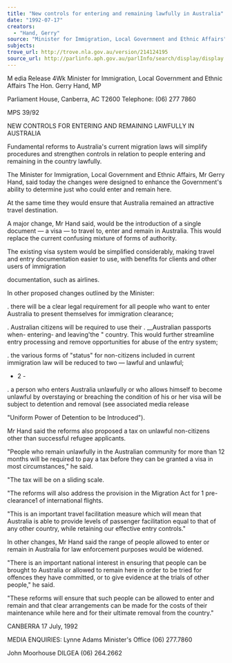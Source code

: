 ```yaml
---
title: "New controls for entering and remaining lawfully in Australia"
date: "1992-07-17"
creators:
  - "Hand, Gerry"
source: "Minister for Immigration, Local Government and Ethnic Affairs"
subjects:
trove_url: http://trove.nla.gov.au/version/214124195
source_url: http://parlinfo.aph.gov.au/parlInfo/search/display/display.w3p;query=Id%3A%22media/pressrel/HPR02008666%22
---
```


 M edia Release 4Wk Minister for Immigration, Local Government and Ethnic Affairs The Hon. Gerry Hand, MP

 Parliament House, Canberra, AC T2600  Telephone: (06) 277 7860

 MPS 39/92

 NEW CONTROLS FOR ENTERING AND REMAINING LAWFULLY IN  AUSTRALIA

 Fundamental reforms to Australia's current migration laws  will simplify procedures and strengthen controls in relation  to people entering and remaining in the country lawfully.

 The Minister for Immigration, Local Government and Ethnic  Affairs, Mr Gerry Hand, said today the changes were designed  to enhance the Government's ability to determine just who  could enter and remain here.

 At the same time they would ensure that Australia remained an  attractive travel destination.

 A major change,  Mr Hand said, would be the introduction of a  single document —  a visa —  to travel to, enter and remain  in Australia. This would replace the current confusing  mixture of forms of authority.

 The existing visa system would be simplified considerably,  making travel and entry documentation easier to use, with  benefits for clients and other users of immigration 

 documentation, such as airlines.

 In other proposed changes outlined by the Minister:

 . there will be a clear legal requirement for all people who  want to enter Australia to present themselves for  immigration clearance;

 .  Australian citizens will be required to use their . __Australian passports when- entering- and leaving'the " country.  This would further streamline entry processing  and remove opportunities for abuse of the entry system;

 .  the various forms of "status" for non-citizens included in  current immigration law will be reduced to two —  lawful  and unlawful;

 - 2 -

 .  a person who enters Australia unlawfully or who allows  himself to become unlawful by overstaying or breaching  the condition of his or her visa will be subject to  detention and removal (see associated media release 

 "Uniform Power of Detention to be Introduced").

 Mr Hand said the reforms also proposed a tax on unlawful  non-citizens other than successful refugee applicants.

 "People who remain unlawfully in the Australian community  for more than 12 months will be required to pay a tax before  they can be granted a visa in most circumstances," he said.

 "The tax will be on a sliding scale.

 "The reforms will also address the provision in the  Migration Act for 1  pre-clearance1  of international flights.

 "This is an important travel facilitation measure which will  mean that Australia is able to provide levels of passenger  facilitation equal to that of any other country,  while  retaining our effective entry controls."

 In other changes,  Mr Hand said the range of people allowed  to enter or remain in Australia for law enforcement purposes  would be widened.

 "There is an important national interest in ensuring that  people can be brought to Australia or allowed to remain here  in order to be tried for offences they have committed, or to  give evidence at the trials of other people," he said.

 "These reforms will ensure that such people can be allowed  to enter and remain and that clear arrangements can be made  for the costs of their maintenance while here and for their  ultimate removal from the country."

 CANBERRA 17 July, 1992

 MEDIA ENQUIRIES: Lynne Adams Minister's Office  (06) 277.7860

 John Moorhouse  DILGEA (06) 264.2662

